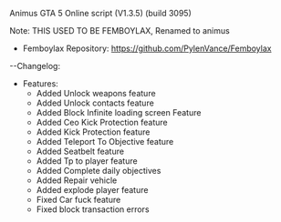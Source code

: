 
Animus GTA 5 Online script (V1.3.5)
(build 3095)

Note: THIS USED TO BE FEMBOYLAX, Renamed to animus

+ Femboylax Repository: https://github.com/PylenVance/Femboylax

--Changelog:
+ Features:
    + Added Unlock weapons feature
    + Added Unlock contacts feature
    + Added Block Infinite loading screen Feature
    + Added Ceo Kick Protection feature
    + Added Kick Protection feature
    + Added Teleport To Objective feature
    + Added Seatbelt feature
    + Added Tp to player feature
    + Added Complete daily objectives
    + Added Repair vehicle
    + Added explode player feature
    + Fixed Car fuck feature
    + Fixed block transaction errors
